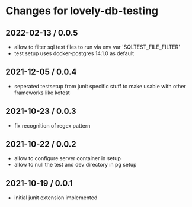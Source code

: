 # Changes for lovely-db-testing

## 2022-02-13 / 0.0.5

- allow to filter sql test files to run via env var 'SQLTEST_FILE_FILTER'
- test setup uses docker-postgres 14.1.0 as default

## 2021-12-05 / 0.0.4

- seperated testsetup from junit specific stuff to make usable with other frameworks like kotest

## 2021-10-23 / 0.0.3

- fix recognition of regex pattern

## 2021-10-22 / 0.0.2

- allow to configure server container in setup
- allow to null the test and dev directory in pg setup

## 2021-10-19 / 0.0.1

- initial junit extension implemented
